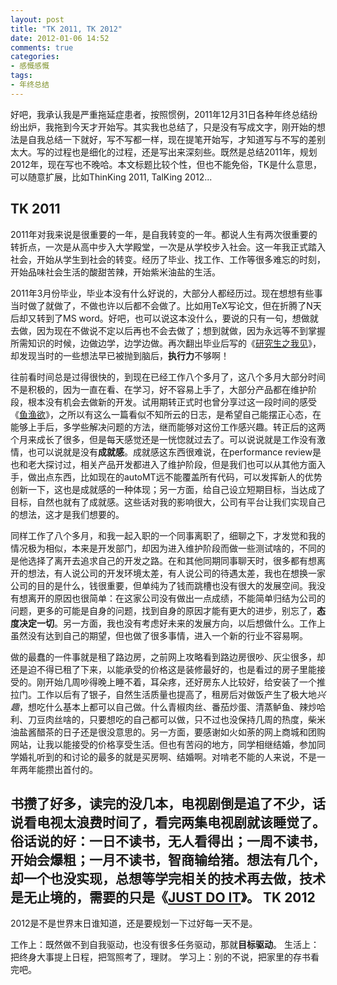 ```yaml
---
layout: post
title: "TK 2011, TK 2012"
date: 2012-01-06 14:52
comments: true
categories: 
- 感慨感慨
tags:
- 年终总结
---
```

好吧，我承认我是严重拖延症患者，按照惯例，2011年12月31日各种年终总结纷纷出炉，我拖到今天才开始写。其实我也总结了，只是没有写成文字，刚开始的想法是自我总结一下就好，写不写都一样，现在提笔开始写，才知道写与不写的差别太大。写的过程也是细化的过程，还是写出来深刻些。既然是总结2011年，规划2012年，现在写也不晚哈。本文标题比较个性，但也不能免俗，TK是什么意思，可以随意扩展，比如ThinKing 2011, TalKing 2012...
<!--more-->
TK 2011
----------
2011年对我来说是很重要的一年，是自我转变的一年。都说人生有两次很重要的转折点，一次是从高中步入大学殿堂，一次是从学校步入社会。这一年我正式踏入社会，开始从学生到社会的转变。经历了毕业、找工作、工作等很多难忘的时刻，开始品味社会生活的酸甜苦辣，开始紫米油盐的生活。

2011年3月份毕业，毕业本没有什么好说的，大部分人都经历过。现在想想有些事当时做了就做了，不做也许以后都不会做了。比如用TeX写论文，但在折腾了N天后却又转到了MS word。好吧，也可以说这本没什么，要说的只有一句，想做就去做，因为现在不做说不定以后再也不会去做了；想到就做，因为永远等不到掌握所需知识的时候，边做边学，边学边做。再次翻出毕业后写的《[研究生之我见](http://yygcui.github.io/blog/2011/04/28/postgraduate-viewpoint/)》，却发现当时的一些想法早已被抛到脑后，**执行力**不够啊！

往前看时间总是过得很快的，到现在已经工作八个多月了，这八个多月大部分时间不是积极的，因为一直在看、在学习，好不容易上手了，大部分产品都在维护阶段，根本没有机会去做新的开发。试用期转正式时也曾分享过这一段时间的感受《[鱼渔欲](http://yygcui.github.io/blog/2011/10/01/three-phases-of-job/)》，之所以有这么一篇看似不知所云的日志，是希望自己能摆正心态，在能够上手后，多学些解决问题的方法，继而能够对这份工作感兴趣。转正后的这两个月来成长了很多，但是每天感觉还是一恍惚就过去了。可以说说就是工作没有激情，也可以说就是没有**成就感**。成就感这东西很难说，在performance review是也和老大探讨过，相关产品开发都进入了维护阶段，但是我们也可以从其他方面入手，做出点东西，比如现在的autoMT远不能覆盖所有代码，可以发挥新人的优势创新一下，这也是成就感的一种体现；另一方面，给自己设立短期目标，当达成了目标，自然也就有了成就感。这些话对我的影响很大，公司有平台让我们实现自己的想法，这才是我们想要的。

同样工作了八个多月，和我一起入职的一个同事离职了，细聊之下，才发觉和我的情况极为相似，本来是开发部门，却因为进入维护阶段而做一些测试啥的，不同的是他选择了离开去追求自己的开发之路。在和其他同期同事聊天时，很多都有想离开的想法，有人说公司的开发环境太差，有人说公司的待遇太差，我也在想换一家公司的目的是什么，钱很重要，但单纯为了钱而跳槽也没有很大的发展空间。我没有想离开的原因也很简单：在这家公司没有做出一点成绩，不能简单归结为公司的问题，更多的可能是自身的问题，找到自身的原因才能有更大的进步，别忘了，**态度决定一切**。另一方面，我也没有考虑好未来的发展方向，以后想做什么。工作上虽然没有达到自己的期望，但也做了很多事情，进入一个新的行业不容易啊。

做的最蠢的一件事就是租了路边房，之前网上攻略看到路边房很吵、灰尘很多，却还是迫不得已租了下来，以能承受的价格这是装修最好的，也是看过的房子里能接受的。刚开始几周吵得晚上睡不着，耳朵疼，还好房东人比较好，给安装了一个推拉门。工作以后有了银子，自然生活质量也提高了，租房后对做饭产生了极大地*兴趣*，想吃什么基本上都可以自己做。什么青椒肉丝、番茄炒蛋、清蒸鲈鱼、辣炒哈利、刀豆肉丝啥的，只要想吃的自己都可以做，只不过也没保持几周的热度，柴米油盐酱醋茶的日子还是很没意思的。另一方面，要感谢如火如荼的网上商城和团购网站，让我以能接受的价格享受生活。但也有苦闷的地方，同学相继结婚，参加同学婚礼听到的和讨论的最多的就是买房啊、结婚啊。对啃老不能的人来说，不是一年两年能攒出首付的。

书攒了好多，读完的没几本，电视剧倒是追了不少，话说看电视太浪费时间了，看完两集电视剧就该睡觉了。俗话说的好：一日不读书，无人看得出；一周不读书，开始会爆粗；一月不读书，智商输给猪。想法有几个，却一个也没实现，总想等学完相关的技术再去做，技术是无止境的，需要的只是《[JUST DO IT](http://yygcui.github.io/blog/2011/11/01/just-do-it/)》。
TK 2012
-------------
2012是不是世界末日谁知道，还是要规划一下过好每一天不是。

工作上：既然做不到自我驱动，也没有很多任务驱动，那就**目标驱动**。
生活上：把终身大事提上日程，把驾照考了，理财。
学习上：别的不说，把家里的存书看完吧。